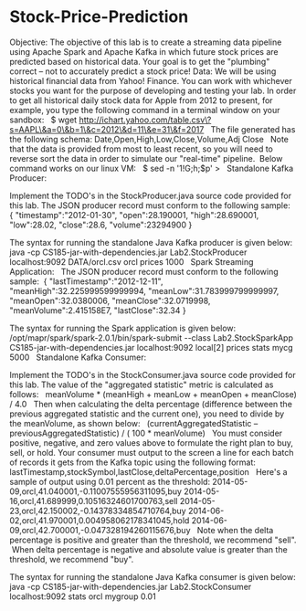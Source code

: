 # Stock-Price-Prediction
Objective:
The objective of this lab is to create a streaming data pipeline using Apache Spark and Apache Kafka in which future stock prices are predicted based on historical data. Your goal is to get the "plumbing" correct – not to accurately predict a stock price!
Data:
We will be using historical financial data from Yahoo! Finance. You can work with whichever stocks you want for the purpose of developing and testing your lab. In order to get all historical daily stock data for Apple from 2012 to present, for example, you type the following command in a terminal window on your sandbox:
 
$ wget http://ichart.yahoo.com/table.csv\?s=AAPL\&a=0\&b=1\&c=2012\&d=11\&e=31\&f=2017
 
The file generated has the following schema:
Date,Open,High,Low,Close,Volume,Adj Close
 
Note that the data is provided from most to least recent, so you will need to reverse sort the data in order to simulate our "real-time" pipeline.  Below command works on our linux VM:
 
$ sed -n '1!G;h;$p' <input-file> > <output-file>
 
Standalone Kafka Producer:

Implement the TODO's in the StockProducer.java source code provided for this lab. The JSON producer record must conform to the following sample:
 
{
"timestamp":"2012-01-30",
"open":28.190001,
"high":28.690001,
"low":28.02,
"close":28.6,
"volume":23294900
}

The syntax for running the standalone Java Kafka producer is given below:
java -cp CS185-jar-with-dependencies.jar Lab2.StockProducer localhost:9092 DATA/orcl.csv orcl prices 1000
 
Spark Streaming Application:
 
The JSON producer record must conform to the following sample: 
{
"lastTimestamp":"2012-12-11",
"meanHigh":32.225999599999994,
"meanLow":31.783999799999997,
"meanOpen":32.0380006,
"meanClose":32.0719998,
"meanVolume":2.415158E7,
"lastClose":32.34
}

The syntax for running the Spark application is given below:
/opt/mapr/spark/spark-2.0.1/bin/spark-submit --class Lab2.StockSparkApp \
CS185-jar-with-dependencies.jar localhost:9092 local[2] prices stats mycg 5000
 
Standalone Kafka Consumer:

Implement the TODO's in the StockConsumer.java source code provided for this lab. The value of the "aggregated statistic" metric is calculated as follows:
 
meanVolume * (meanHigh + meanLow + meanOpen + meanClose) / 4.0
 
Then when calculating the delta percentage (difference between the previous aggregated statistic and the current one), you need to divide by the meanVolume, as shown below:
 
(currentAggregatedStatistic – previousAggregatedStatistic) / ( 100 * meanVolume)
 
You must consider positive, negative, and zero values above to formulate the right plan to buy, sell, or hold.
Your consumer must output to the screen a line for each batch of records it gets from the Kafka topic using the following format:
lastTimestamp,stockSymbol,lastClose,deltaPercentage,position
 
Here's a sample of output using 0.01 percent as the threshold:
2014-05-09,orcl,41.040001,-0.11007555956311095,buy
2014-05-16,orcl,41.689999,0.10516324601700763,sell
2014-05-23,orcl,42.150002,-0.14378334854710764,buy
2014-06-02,orcl,41.970001,0.004958062178341045,hold
2014-06-09,orcl,42.700001,-0.047328194260115676,buy
 
Note when the delta percentage is positive and greater than the threshold, we recommend "sell".  When delta percentage is negative and absolute value is greater than the threshold, we recommend "buy".

The syntax for running the standalone Java Kafka consumer is given below:
java -cp CS185-jar-with-dependencies.jar Lab2.StockConsumer localhost:9092 stats orcl mygroup 0.01
